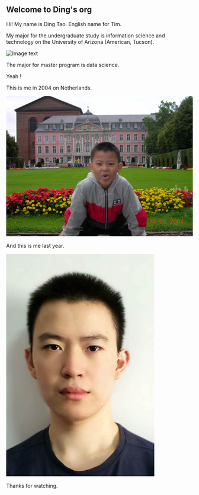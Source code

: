 ## Welcome to Ding's org

Hi! My name is Ding Tao. English name for Tim.

My major for the undergraduate study is information science and technology on the University of Arizona (American, Tucson).

![Image text](https://github.com/gtb-2022-tao-ding/.github/blob/main/profile/assets/WechatIMG517.jpegdd)

 The major for master program is data science. 


Yeah !

This is me in 2004 on Netherlands.

![Image text](https://github.com/gtb-2022-tao-ding/.github/blob/main/profile/assets/1.jpg)

And this is me last year.

![Image text](https://github.com/gtb-2022-tao-ding/.github/blob/main/profile/assets/2.jpeg)

Thanks for watching.



<!--

**Here are some ideas to get you started:**

🙋‍♀️ A short introduction - what is your organization all about?
🌈 Contribution guidelines - how can the community get involved?
👩‍💻 Useful resources - where can the community find your docs? Is there anything else the community should know?
🍿 Fun facts - what does your team eat for breakfast?
🧙 Remember, you can do mighty things with the power of [Markdown](https://docs.github.com/github/writing-on-github/getting-started-with-writing-and-formatting-on-github/basic-writing-and-formatting-syntax)
-->


